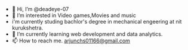 - 👋 Hi, I’m @deadeye-07
- 👀 I’m interested in Video games,Movies and music
- i'm currently studing bachlor's degree in mechanical engeering at nit kurukshetra.
- 🌱 I’m currently learning web development and data analytics.
- 📫 How to reach me. arjunchs01166@gmail.com

<!---
deadeye-07/deadeye-07 is a ✨ special ✨ repository because its `README.md` (this file) appears on your GitHub profile.
You can click the Preview link to take a look at your changes.
--->
